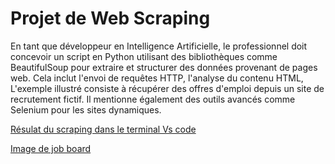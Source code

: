 # Projet de Web Scraping

En tant que développeur en Intelligence Artificielle, le professionnel doit concevoir un script en Python utilisant des bibliothèques comme BeautifulSoup pour extraire et structurer des données provenant de pages web. Cela inclut l'envoi de requêtes HTTP, l'analyse du contenu HTML, L'exemple illustré consiste à récupérer des offres d'emploi depuis un site de recrutement fictif. Il mentionne également des outils avancés comme Selenium pour les sites dynamiques.

[Résulat du scraping dans le terminal Vs code](web-scraping.png)

[Image de job board](Job-Board.png)

